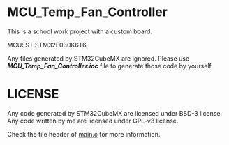 # MCU_Temp_Fan_Controller

This is a school work project with a custom board.

MCU: ST STM32F030K6T6

Any files generated by STM32CubeMX are ignored. Please use ***MCU_Temp_Fan_Controller.ioc*** file to generate those code by yourself.

# LICENSE

Any code generated by STM32CubeMX are licensed under BSD-3 license.
Any code written by me are licensed under GPL-v3 license.

Check the file header of [main.c](./Core/Src/main.c) for more information.
